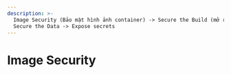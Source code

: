 ```yaml
---
description: >-
  Image Security (Bảo mật hình ảnh container) -> Secure the Build (mở rộng) ->
  Secure the Data -> Expose secrets
---
```


# Image Security

